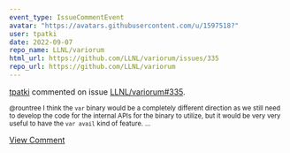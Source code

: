 ```yaml
---
event_type: IssueCommentEvent
avatar: "https://avatars.githubusercontent.com/u/1597518?"
user: tpatki
date: 2022-09-07
repo_name: LLNL/variorum
html_url: https://github.com/LLNL/variorum/issues/335
repo_url: https://github.com/LLNL/variorum
---
```


<a href='https://github.com/tpatki' target='_blank'>tpatki</a> commented on issue <a href='https://github.com/LLNL/variorum/issues/335' target='_blank'>LLNL/variorum#335</a>.

<small>@rountree I think the `var` binary would be a completely different direction as we still need to develop the code for the internal APIs for the binary to utilize, but it would be very very useful to have the `var avail` kind of feature....</small>

<a href='https://github.com/LLNL/variorum/issues/335' target='_blank'>View Comment</a>
